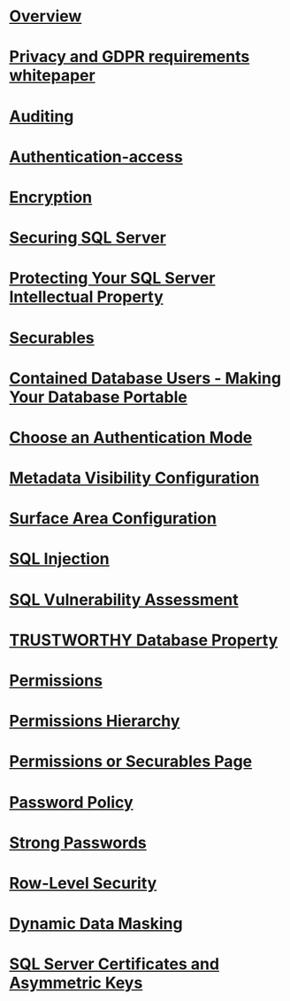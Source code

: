 # [Overview](security-center-for-sql-server-database-engine-and-azure-sql-database.md)  
# [Privacy and GDPR requirements whitepaper](microsoft-sql-and-the-gdpr-requirements.md) 
# [Auditing](../../relational-databases/security/auditing/sql-server-audit-database-engine.md)
# [Authentication-access](../../relational-databases/security/authentication-access/getting-started-with-database-engine-permissions.md)
# [Encryption](../../relational-databases/security/encryption/sql-server-encryption.md)
# [Securing SQL Server](securing-sql-server.md)  
# [Protecting Your SQL Server Intellectual Property](protecting-your-sql-server-intellectual-property.md)  
# [Securables](securables.md)  
# [Contained Database Users - Making Your Database Portable](contained-database-users-making-your-database-portable.md)  
# [Choose an Authentication Mode](choose-an-authentication-mode.md)  
# [Metadata Visibility Configuration](metadata-visibility-configuration.md)  
# [Surface Area Configuration](surface-area-configuration.md)  
# [SQL Injection](sql-injection.md)
# [SQL Vulnerability Assessment](sql-vulnerability-assessment.md)  
# [TRUSTWORTHY Database Property](trustworthy-database-property.md)  
# [Permissions](permissions-database-engine.md)  
# [Permissions Hierarchy](permissions-hierarchy-database-engine.md)  
# [Permissions or Securables Page](permissions-or-securables-page.md)  
# [Password Policy](password-policy.md)  
# [Strong Passwords](strong-passwords.md)  
# [Row-Level Security](row-level-security.md)  
# [Dynamic Data Masking](dynamic-data-masking.md)  
# [SQL Server Certificates and Asymmetric Keys](sql-server-certificates-and-asymmetric-keys.md)  
